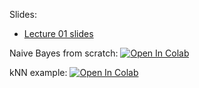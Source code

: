 Slides:
* [Lecture 01 slides](https://github.com/blnglishPlease/ML-and-DL/blob/main/materials/week01_naive_bayes/lect001_intro_knn_naive_bayes.pdf)

Naive Bayes from scratch: [![Open In Colab](https://colab.research.google.com/assets/colab-badge.svg)](https://colab.research.google.com/github/blnglishPlease/ML-and-DL/blob/main/materials/week01_naive_bayes/naive_bayes.ipynb)

kNN example: [![Open In Colab](https://colab.research.google.com/assets/colab-badge.svg)](https://colab.research.google.com/github/blnglishPlease/ML-and-DL/blob/main/materials/week01_naive_bayes/knn_practice.ipynb)
